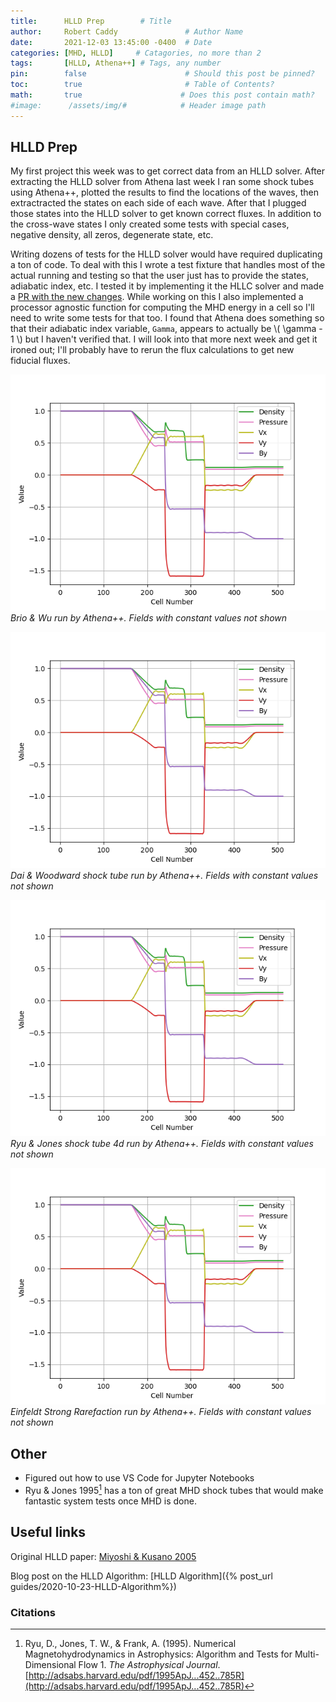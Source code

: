 ```yaml
---
title:      HLLD Prep        # Title
author:     Robert Caddy               # Author Name
date:       2021-12-03 13:45:00 -0400  # Date
categories: [MHD, HLLD]     # Catagories, no more than 2
tags:       [HLLD, Athena++] # Tags, any number
pin:        false                      # Should this post be pinned?
toc:        true                       # Table of Contents?
math:       true                      # Does this post contain math?
#image:      /assets/img/#            # Header image path
---
```


## HLLD Prep

My first project this week was to get correct data from an HLLD solver. After
extracting the HLLD solver from Athena last week I ran some shock tubes using
Athena++, plotted the results to find the locations of the waves, then
extractracted the states on each side of each wave. After that I plugged those
states into the HLLD solver to get known correct fluxes. In addition to the
cross-wave states I only created some tests with special cases, negative
density, all zeros, degenerate state, etc.

Writing dozens of tests for the HLLD solver would have required duplicating a
ton of code. To deal with this I wrote a test fixture that handles most of the
actual running and testing so that the user just has to provide the states,
adiabatic index, etc. I tested it by implementing it the HLLC solver and made a
[PR with the new changes](https://github.com/cholla-hydro/cholla/pull/109).
While working on this I also implemented a processor agnostic function for
computing the MHD energy in a cell so I'll need to write some tests for that
too. I found that Athena does something so that their adiabatic index variable,
`Gamma`, appears to actually be \\( \gamma - 1 \\) but I haven't verified that.
I will look into that more next week and get it ironed out; I'll probably have
to rerun the flux calculations to get new fiducial fluxes.

![Brio & Wu](/assets/img/2021-post-assets/12-December/2021-12-13-Brio-Wu.png)
*Brio & Wu run by Athena++. Fields with constant values not shown*

![Dai & Woodward](/assets/img/2021-post-assets/12-December/2021-12-13-Brio-Wu.png)
*Dai & Woodward shock tube run by Athena++. Fields with constant values not shown*

![Ryu & Jones](/assets/img/2021-post-assets/12-December/2021-12-13-Brio-Wu.png)
*Ryu & Jones shock tube 4d run by Athena++. Fields with constant values not shown*

![EFR](/assets/img/2021-post-assets/12-December/2021-12-13-Brio-Wu.png)
*Einfeldt Strong Rarefaction run by Athena++. Fields with constant values not shown*

## Other

- Figured out how to use VS Code for Jupyter Notebooks
- Ryu & Jones 1995[^rj] has a ton of great MHD shock tubes that would make
  fantastic system tests once MHD is done.

## Useful links

Original HLLD paper: [Miyoshi & Kusano 2005](https://www.sciencedirect.com/science/article/pii/S0021999105001142?via%3Dihub)

Blog post on the HLLD Algorithm: [HLLD Algorithm]({% post_url guides/2020-10-23-HLLD-Algorithm%})

### Citations

[^rj]: Ryu, D., Jones, T. W., &#38; Frank, A. (1995). Numerical
    Magnetohydrodynamics in Astrophysics: Algorithm and Tests for
    Multi-Dimensional Flow 1. *The Astrophysical Journal*.
    [http://adsabs.harvard.edu/pdf/1995ApJ...452..785R](http://adsabs.harvard.edu/pdf/1995ApJ...452..785R)
